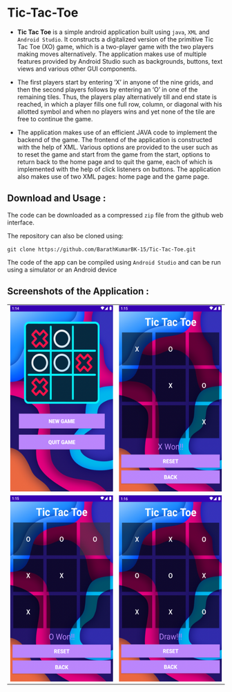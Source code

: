 # Tic-Tac-Toe
- **Tic Tac Toe** is a simple android application built using `java`, `XML` and `Android Studio`. It constructs a digitalized version of the primitive Tic Tac Toe (XO) game, which is a two-player game with the two players making moves alternatively. The application makes use of multiple features provided by Android Studio such as backgrounds, buttons, text views and various other GUI components.

- The first players start by entering ‘X’ in anyone of the nine grids, and then the second players follows by entering an ‘O’ in one of the remaining tiles. Thus, the players play alternatively till and end state is reached, in which a player fills one full row, column, or diagonal with his allotted symbol and when no players wins and yet none of the tile are free to continue the game.

- The application makes use of an efficient JAVA code to implement the backend of the game. The frontend of the application is constructed with the help of XML. Various options are provided to the user such as to reset the game and start from the game from the start, options to  return back to the home page and to quit the game, each of which is implemented with the help of click listeners on buttons. The application also makes use of two XML pages: home page and the game page.

## Download and Usage :
The code can be downloaded as a compressed `zip` file from the github web interface.

The repository can also be cloned using:
```
git clone https://github.com/BarathKumarBK-15/Tic-Tac-Toe.git
```

The code of the app can be compiled using `Android Studio` and can be run using a simulator or an Android device

## Screenshots of the Application :
<table>
  <tr>
    <td> <img src = "Screenshots/1.png" height="430" width="280"> </td>
    <td> <img src = "Screenshots/2.png" height="430" width="280"> </td>
  </tr>
  <tr>
    <td> <img src = "Screenshots/3.png" height="430" width="280"> </td>
    <td> <img src = "Screenshots/4.png" height="430" width="280"> </td>
  </tr>
</table>
